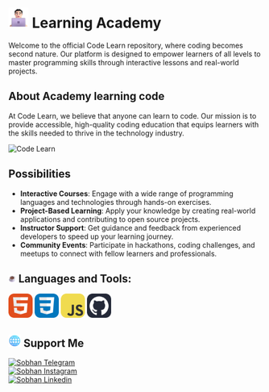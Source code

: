 # <img src="https://github.com/Tarikul-Islam-Anik/tarikul-islam-anik/raw/main/assets/images/Man%20Technologist%20Light%20Skin%20Tone.png" width="40" title="Code Learn"> Learning Academy

Welcome to the official Code Learn repository, where coding becomes second nature. Our platform is designed to empower learners of all levels to master programming skills through interactive lessons and real-world projects.

## About Academy learning code

At Code Learn, we believe that anyone can learn to code. Our mission is to provide accessible, high-quality coding education that equips learners with the skills needed to thrive in the technology industry.

<img src="https://s31.picofile.com/file/8473877376/6.jpg" title="Code Learn">

## Possibilities

- **Interactive Courses**: Engage with a wide range of programming languages and technologies through hands-on exercises.
- **Project-Based Learning**: Apply your knowledge by creating real-world applications and contributing to open source projects.
- **Instructor Support**: Get guidance and feedback from experienced developers to speed up your learning journey.
- **Community Events**: Participate in hackathons, coding challenges, and meetups to connect with fellow learners and professionals.


## <img src="https://github.com/Tarikul-Islam-Anik/tarikul-islam-anik/raw/main/assets/images/Hot%20Beverage.png" width="15"/> Languages and Tools:
<img src="https://github.com/tandpfun/skill-icons/blob/main/icons/HTML.svg" width="48" title="HTML"> <img src="https://github.com/tandpfun/skill-icons/blob/main/icons/CSS.svg" width="48" title="CSS"> <img src="https://github.com/tandpfun/skill-icons/blob/main/icons/JavaScript.svg" width="48" title="Javascript"> <img src="https://github.com/tandpfun/skill-icons/blob/main/icons/Github-Dark.svg" width="48" title="Github">

## <img src="https://github.com/Tarikul-Islam-Anik/tarikul-islam-anik/raw/main/assets/images/Globe%20with%20Meridians.png" alt="Slightly Smiling Face" width="25" height="25"/> Support Me

<a href="https://t.me/soobhhan"><img src="https://github.com/gauravghongde/social-icons/blob/master/PNG/Color/Telegram.png?raw=true" width="18" title="Sobhan"> Telegram</a><br>
<a href="https://instagram.com/sobhan.__.85"><img src="https://upload.wikimedia.org/wikipedia/commons/thumb/5/58/Instagram-Icon.png/1024px-Instagram-Icon.png" width="18" title="Sobhan"> Instagram</a><br>
<a href="https://www.linkedin.com/in/sobhan-musazadeh"><img src="https://github.com/gauravghongde/social-icons/blob/master/PNG/Color/LinkedIN.png?raw=true" width="18" title="Sobhan"> Linkedin</a>
